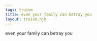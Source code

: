 ```yaml
---
tags: truism
title: even your family can betray you
layout: truism.njk
---
```


even your family can betray you